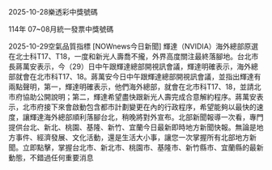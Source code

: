 
2025-10-28樂透彩中獎號碼

                                
114年 07~08月統一發票中獎號碼
                             
2025-10-29空氣品質指標
                              [NOWnews今日新聞] 輝達（NVIDIA）海外總部原選在北士科T17、T18，一度和新光人壽喬不攏，外界高度關注最終落腳地。台北市長蔣萬安表示，今（29）日中午跟輝達總部開視訊會議，輝達明確表示，海外總部就會在北市科T17、18。蔣萬安今日中午跟輝達總部開視訊會議，並指出輝達有兩點聲明，第一，輝達明確表示，他們海外總部，就會在北市科T17、18，並請北市府協助公開說明；第二，輝達希望盡快跟新光人壽完成合意解約程序。蔣萬安表示，北市府接下來會啟動包含都市計劃變更在內的行政程序，希望能夠以最快的速度，讓輝達海外總部順利落腳台北，稍晚將對外宣布。北部新聞報導一次看，專門提供台北、新北、桃園、基隆、新竹、宜蘭今日最新即時地方新聞快報。無論是地方事件、經濟發展、文化活動，還是生活大小事，讓您一次掌握所有北部地方新聞。立即點擊，掌握台北市、新北市、桃園市、基隆市、新竹縣市、宜蘭縣的最新動態，不錯過任何重要消息